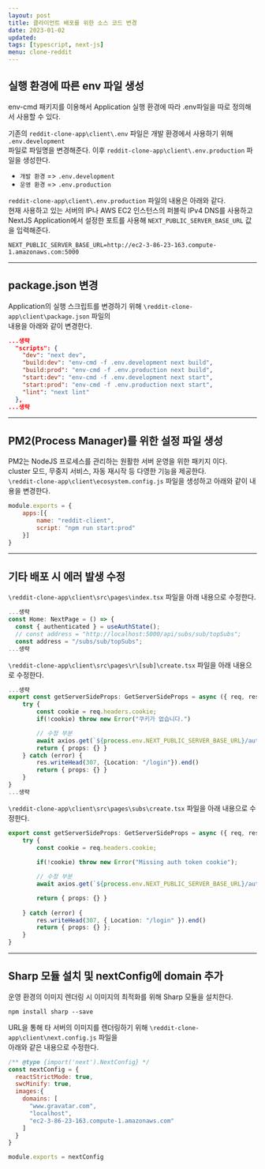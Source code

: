 ```yaml
---
layout: post
title: 클라이언트 배포를 위한 소스 코드 변경
date: 2023-01-02
updated: 
tags: [typescript, next-js]
menu: clone-reddit
---
```

## 실행 환경에 따른 env 파일 생성
env-cmd 패키지를 이용해서 Application 실행 환경에 따라 .env파일을 따로 정의해서 사용할 수 있다.

기존의 `reddit-clone-app\client\.env` 파일은 개발 환경에서 사용하기 위해 `.env.development`   
파일로 파일명을 변경해준다. 이후 `reddit-clone-app\client\.env.production` 파일을 생성한다.
* `개발 환경` => `.env.development`
* `운영 환경` => `.env.production`

`reddit-clone-app\client\.env.production` 파일의 내용은 아래와 같다.   
현재 사용하고 있는 서버의 IP나 AWS EC2 인스턴스의 퍼블릭 IPv4 DNS를 사용하고    
NextJS Application에서 설정한 포트를 사용해 `NEXT_PUBLIC_SERVER_BASE_URL` 값을 입력해준다.
```
NEXT_PUBLIC_SERVER_BASE_URL=http://ec2-3-86-23-163.compute-1.amazonaws.com:5000
```

- - -

## package.json 변경
Application의 실행 스크립트를 변경하기 위해 `\reddit-clone-app\client\package.json` 파일의   
내용을 아래와 같이 변경한다.

```json
...생략
  "scripts": {
    "dev": "next dev",
    "build:dev": "env-cmd -f .env.development next build",
    "build:prod": "env-cmd -f .env.production next build",
    "start:dev": "env-cmd -f .env.development next start",
    "start:prod": "env-cmd -f .env.production next start",
    "lint": "next lint"
  },
...생략
```

- - - 

## PM2(Process Manager)를 위한 설정 파일 생성
PM2는 NodeJS 프로세스를 관리하는 원활한 서버 운영을 위한 패키지 이다.   
cluster 모드, 무중지 서비스, 자동 재시작 등 다영한 기능을 제공한다.   
`\reddit-clone-app\client\ecosystem.config.js` 파일을 생성하고 아래와 같이 내용을 변경한다.
```javascript
module.exports = {
    apps:[{
        name: "reddit-client",
        script: "npm run start:prod"
    }]
}
```

- - - 

## 기타 배포 시 에러 발생 수정
`\reddit-clone-app\client\src\pages\index.tsx` 파일을 아래 내용으로 수정한다.
```typescript
...생략
const Home: NextPage = () => {
  const { authenticated } = useAuthState();
  // const address = "http://localhost:5000/api/subs/sub/topSubs";
  const address = "/subs/sub/topSubs";
...생략
```

`\reddit-clone-app\client\src\pages\r\[sub]\create.tsx` 파일을 아래 내용으로 수정한다.
```typescript
...생략
export const getServerSideProps: GetServerSideProps = async ({ req, res }) => {
    try {
        const cookie = req.headers.cookie;
        if(!cookie) throw new Error("쿠키가 없습니다.")

        // 수정 부분
        await axios.get(`${process.env.NEXT_PUBLIC_SERVER_BASE_URL}/auth/me`, { headers: { cookie } });
        return { props: {} }
    } catch (error) {
        res.writeHead(307, {Location: "/login"}).end()
        return { props: {} }
    }
}
...생략
```

`\reddit-clone-app\client\src\pages\subs\create.tsx` 파일을 아래 내용으로 수정한다.
```typescript
export const getServerSideProps: GetServerSideProps = async ({ req, res }) => {
    try {
        const cookie = req.headers.cookie;
        
        if(!cookie) throw new Error("Missing auth token cookie");

        // 수정 부분
        await axios.get(`${process.env.NEXT_PUBLIC_SERVER_BASE_URL}/auth/me`, { headers: { cookie } })

        return { props: {} }
        
    } catch (error) {
        res.writeHead(307, { Location: "/login" }).end()
        return { props: {} };
    }
}
```

- - - 

## Sharp 모듈 설치 및 nextConfig에 domain 추가
운영 환경의 이미지 렌더링 시 이미지의 최적화를 위해 Sharp 모듈을 설치한다.
```
npm install sharp --save
```

URL을 통해 타 서버의 이미지를 렌더링하기 위해 `\reddit-clone-app\client\next.config.js` 파일을   
아래와 같은 내용으로 수정한다.
```javascript
/** @type {import('next').NextConfig} */
const nextConfig = {
  reactStrictMode: true,
  swcMinify: true,
  images:{
    domains: [
      "www.gravatar.com", 
      "localhost",
      "ec2-3-86-23-163.compute-1.amazonaws.com"
    ]
  }
}

module.exports = nextConfig
```